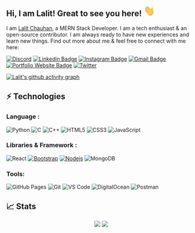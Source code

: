 ## Hi, I am Lalit! Great to see you here! <img src="https://raw.githubusercontent.com/LalitChauhan27/LalitChauhan27/main/src/wave.gif" width="30px" height="30px">

I am [Lalit Chauhan](https://lalitchauhan27.github.io/), a MERN Stack Developer. I am a tech enthusiast & an open-source contributor. I am always ready to have new experiences and learn new things. Find out more about me & feel free to connect with me here:

[![Discord](https://img.shields.io/badge/Discord-%237289DA.svg?logo=discord&logoColor=white)](https://discord.com/invite/tr8WNzNB)
[![Linkedin Badge](https://img.shields.io/badge/-LinkedIn-blue?style=flat-square&logo=Linkedin&logoColor=white&link=https://www.linkedin.com/in/lalitchauhan277/)](https://www.linkedin.com/in/lalitchauhan277/)
[![Instagram Badge](https://img.shields.io/badge/-Instagram-purple?style=flat-square&logo=instagram&logoColor=white&link=https://instagram.com/gautamchauhansig/)](https://instagram.com/gautamchauhansig)
[![Gmail Badge](https://img.shields.io/badge/-chauhangautam277@gmail.com-c14438?style=flat-square&logo=Gmail&logoColor=white&link=mailto:chauhangautam277@gmail.com)](mailto:chauhangautam277@gmail.com)
[![Portfolio Website Badge](https://img.shields.io/badge/-Portfolio-black?style=flat-square&logo=BioLink&logoColor=white&link=https://lalitchauhan.bio.link//)](https://lalitchauhan.bio.link/)
[![Twitter](https://img.shields.io/badge/Twitter-1DA1F2?style=flat-square&logo=twitter&logoColor=white)](https://twitter.com/lalitchauhantwt)

[![Lalit's github activity graph](https://github-readme-activity-graph.vercel.app/graph?username=lalitchauhan27&bg_color=0f2d3d&color=1cadfb&line=1cadfb&point=1cadfb&area=true&hide_border=true)](https://github.com/ashutosh00710/github-readme-activity-graph)

## ⚡ Technologies

### Language :

![Python](https://img.shields.io/badge/-Python-black?style=flat-square&logo=Python)
![C](https://img.shields.io/badge/-C-00599C?style=flat-square&logo=c)
![C++](https://img.shields.io/badge/-C++-00599C?style=flat-square&logo=cplusplus)
![HTML5](https://img.shields.io/badge/-HTML5-E34F26?style=flat-square&logo=html5&logoColor=white)
![CSS3](https://img.shields.io/badge/-CSS3-1572B6?style=flat-square&logo=css3)
![JavaScript](https://img.shields.io/badge/-JavaScript-black?style=flat-square&logo=javascript)

### Libraries & Framework :

![React](https://img.shields.io/badge/-React-black?style=flat-square&logo=react)
[![Bootstrap](https://img.shields.io/badge/-Bootstrap-563D7C?style=flat-square&logo=bootstrap)](https://getbootstrap.com/)
[![Nodejs](https://img.shields.io/badge/-Nodejs-black?style=flat-square&logo=Node.js)](https://nodejs.org/)
![MongoDB](https://img.shields.io/badge/MongoDB-%234ea94b.svg?logo=mongodb&logoColor=white)

### Tools:

![GitHub Pages](https://img.shields.io/badge/GitHub%20Pages-%23327FC7.svg?logo=github&style=flat-square&logoColor=white)
![Git](https://img.shields.io/badge/-Git-black?style=flat-square&logo=git)
![VS Code](https://img.shields.io/badge/-VS%20Code-007ACC?style=flat-square&logo=visual-studio-code)
![DigitalOcean](https://img.shields.io/badge/-Digital%20Ocean-darkblue?style=flat-square&logo=digitalocean)
![Postman](https://img.shields.io/badge/Postman-FF6C37?logo=postman&logoColor=white)

## 📈 Stats
<p align="center">
	
  <img width="48%" src="https://github-readme-stats.vercel.app/api?username=lalitchauhan27&show_icons=true&theme=tokyonight" />
  <img width="48%" src="https://github-readme-streak-stats.herokuapp.com/?user=lalitchauhan27&theme=tokyonight" />
</p>
